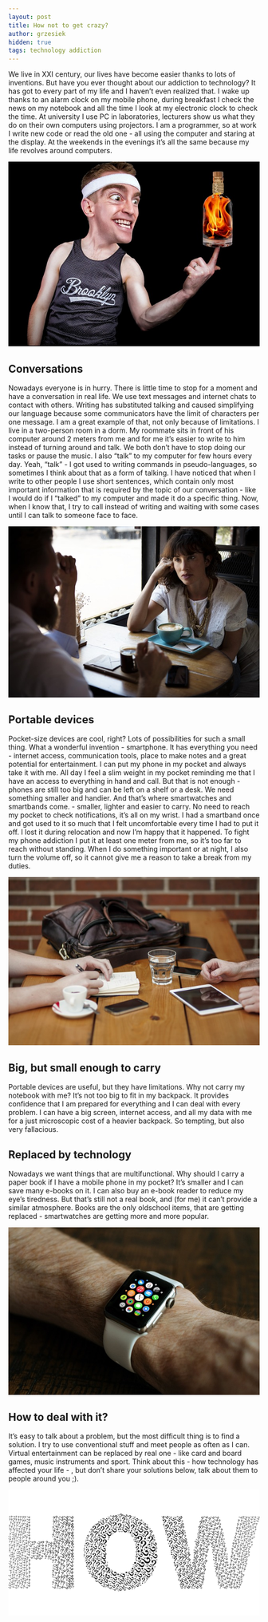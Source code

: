 ```yaml
---
layout: post
title: How not to get crazy?
author: grzesiek
hidden: true
tags: technology addiction
---
```


We live in XXI century, our lives have become easier thanks to lots of inventions. But have you ever thought about our addiction to technology? It has got to every part of my life and I haven’t even realized that. I wake up thanks to an alarm clock on my mobile phone, during breakfast I check the news on my notebook and all the time I look at my electronic clock to check the time. At university I use PC in laboratories, lecturers show us what they do on their own computers using projectors. I am a programmer, so at work I write new code or read the old one - all using the computer and staring at the display. At the weekends in the evenings it’s all the same because my life revolves around computers.

![Crazy](/images/how-not-to-get-crazy/crazy.jpg)


## Conversations

Nowadays everyone is in hurry. There is little time to stop for a moment and have a conversation in real life. We use text messages  and internet chats to contact with others. Writing has substituted talking and caused simplifying our language because some communicators have the limit of characters per one message. I am a great example of that, not only because of limitations. I live in a two-person room in a dorm. My roommate sits in front of his computer around 2 meters from me and for me it’s easier to write to him instead of turning around and talk. We both don’t have to stop doing our tasks or pause the music. I also “talk” to my computer for few hours every day. Yeah, “talk” - I got used to writing commands in pseudo-languages, so sometimes I  think about that as a form of talking. I have noticed that when I write to other people I use short sentences, which contain only most important information that is required by the topic of our conversation - like I would do if I “talked” to my computer and made it do a specific thing. Now, when I know that, I try to call instead of writing and waiting with some cases until I can talk to someone face to face.

![Talk](/images/how-not-to-get-crazy/talk.jpg)


## Portable devices


Pocket-size devices are cool, right? Lots of possibilities for such a small thing. What a wonderful invention - smartphone. It has everything you need - internet access, communication tools, place to make notes and a great potential for entertainment. I can put my phone in my pocket and  always take it with me. All day I feel a slim weight in my pocket reminding me that I have an access to everything in hand and call. But that is not enough - phones are still too big and can be left on a shelf or a desk. We need something smaller and handier. And that’s where smartwatches and   smartbands come. - smaller, lighter and easier to carry. No need to reach my pocket to check notifications, it’s all on my wrist. I had a smartband once and got used to it so much that I felt uncomfortable every time I had to put it off. I lost it during relocation and now I’m happy that it happened. To fight my phone addiction I put it at least one meter from me, so it’s too far to reach without standing. When I do something important or at night, I also turn the volume off, so it cannot give me a reason to take a break from my duties. 

![Portable](/images/how-not-to-get-crazy/portable.jpg)


## Big, but small enough to carry

Portable devices are useful, but they have limitations. Why not carry my notebook with me? It’s not too big to fit  in my backpack. It provides confidence that I am prepared for everything and I can deal with every problem. I can have a big screen, internet access, and all my data with me  for a just microscopic cost of a heavier backpack. So tempting, but also very fallacious.


## Replaced by technology

Nowadays we want things that are multifunctional. Why should I carry a paper book if I have a mobile phone in my pocket? It’s smaller and I can save many e-books on it. I can also buy an e-book reader to reduce my eye’s tiredness. But that’s still not a real book, and (for me) it can’t provide a similar atmosphere. Books are the only oldschool items, that are getting replaced -  smartwatches are getting more and more popular.

![Smart](/images/how-not-to-get-crazy/smart.jpg)
 
 
## How to deal with it?

It’s easy to talk about a  problem, but the most difficult thing is to find a solution. I try to use conventional stuff and meet people as often as I can. Virtual entertainment can be replaced by real one - like card and board games, music instruments and sport. Think about this - how technology has affected your life - , but don’t share your solutions below, talk about them to people around you ;).

![How](/images/how-not-to-get-crazy/how.png)